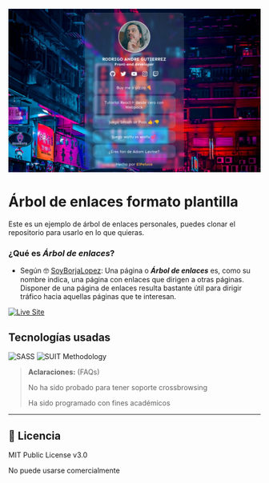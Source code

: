 ![Imagen del proyecto](./src/images/linktree-captura.png)

# Árbol de enlaces formato plantilla

Este es un ejemplo de árbol de enlaces personales, puedes clonar el repositorio para usarlo en lo que quieras.

### ¿Qué es _**Árbol de enlaces**_?

- Según 🤓 [SoyBorjaLopez](https://soyborjalopez.es/que-es-pagina-arbol-enlaces/#:~:text=Una%20p%C3%A1gina%20o%20%C3%A1rbol%20de%20enlaces%20es%2C%20como%20su%20nombre,aquellas%20p%C3%A1ginas%20que%20te%20interesan.): Una página o _**Árbol de enlaces**_ es, como su nombre indica, una página con enlaces que dirigen a otras páginas. Disponer de una página de enlaces resulta bastante útil para dirigir tráfico hacia aquellas páginas que te interesan.

[![Live Site](https://img.shields.io/static/v1?label=&message=Live%20Site&color=6cccb4&style=for-the-badge)](https://linktree-hazel.vercel.app/)

<!-- [![Github Repository](https://img.shields.io/static/v1?label=&message=Github%20Repository&color=000000&style=for-the-badge&logo=github&logoColor=white)]() -->

## Tecnologías usadas

![SASS](https://img.shields.io/static/v1?label=&message=SASS&color=CC6699&logo=sass&logoColor=white&style=for-the-badge)
![SUIT Methodology](https://img.shields.io/static/v1?label=&message=suitcss&color=success&logo=suit&logoColor=white&style=for-the-badge)

<!-- ![Webpack](https://img.shields.io/static/v1?label=&message=Webpack&color=lightblue&logo=webpack&logoColor=252525&style=for-the-badge)
![ReactJS](https://img.shields.io/static/v1?label=&message=reactjs&color=17A1E6&logo=react&logoColor=white&style=for-the-badge) -->

> **Aclaraciones:** (FAQs)
>
> No ha sido probado para tener soporte crossbrowsing
>
> Ha sido programado con fines académicos

<!-- [![Youtube](https://img.shields.io/static/v1?label=&message=youtube&color=FF0000&logo=youtube&logoColor=white&style=for-the-badge)]()
[![twitch](https://img.shields.io/static/v1?label=&message=twitch&color=6441a5&logo=twitch&logoColor=white&style=for-the-badge)]()
[![tiktok](https://img.shields.io/static/v1?label=&message=tiktok&color=ff0050&logo=tiktok&logoColor=white&style=for-the-badge)]()
[![instagram](https://img.shields.io/static/v1?label=&message=instagram&color=5B51D8&logo=instagram&logoColor=white&style=for-the-badge)]()
[![linkedin](https://img.shields.io/static/v1?label=&message=linkedin&color=0e76a8&logo=linkedin&logoColor=white&style=for-the-badge)]()
[![discord](https://img.shields.io/static/v1?label=&message=discord&color=7289da&logo=discord&logoColor=white&style=for-the-badge)]()
[![twitter](https://img.shields.io/static/v1?label=&message=twitter&color=1DA1F2&logo=twitter&logoColor=white&style=for-the-badge)]()
[![github](https://img.shields.io/static/v1?label=&message=github&color=171515&logo=github&logoColor=white&style=for-the-badge)](https://github.com/rodrigoandregg)
 -->

---

## 📄 Licencia

MIT Public License v3.0

No puede usarse comercialmente
